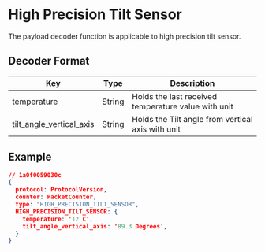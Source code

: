 # High Precision Tilt Sensor

The payload decoder function is applicable to high precision tilt sensor.


## Decoder Format

| Key                      | Type    | Description                                               |
| ------------------------ | ------- | --------------------------------------------------------- |
| temperature              | String  | Holds the last received temperature value with unit       |
| tilt_angle_vertical_axis | String  | Holds the Tilt angle from vertical axis with unit         |

## Example

```json
// 1a0f0059030c
{
  protocol: ProtocolVersion,
  counter: PacketCounter,
  type: "HIGH_PRECISION_TILT_SENSOR",
  HIGH_PRECISION_TILT_SENSOR: {
    temperature: '12 C',
    tilt_angle_vertical_axis: '89.3 Degrees',
  }
}
```
